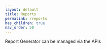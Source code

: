 ```yaml
---
layout: default
title: Reports
permalink: /reports
has_children: true
nav_order: 50
---
```


Report Generator can be managed via the APIs